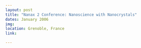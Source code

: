 ```yaml
---
layout: post
title: "Nanax 2 Conference: Nanoscience with Nanocrystals"
dates: January 2006
img: 
location: Grenoble, France
link: 

---
```

